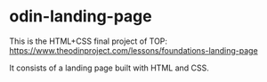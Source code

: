 # odin-landing-page
This is the HTML+CSS final project of TOP: https://www.theodinproject.com/lessons/foundations-landing-page

It consists of a landing page built with HTML and CSS.